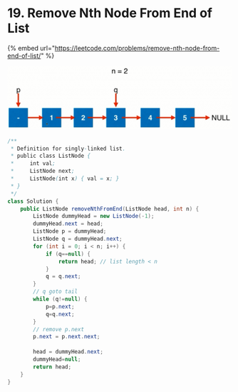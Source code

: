 # 19. Remove Nth Node From End of List

{% embed url="https://leetcode.com/problems/remove-nth-node-from-end-of-list/" %}



![](../.gitbook/assets/image%20%2813%29.png)

```java
/**
 * Definition for singly-linked list.
 * public class ListNode {
 *     int val;
 *     ListNode next;
 *     ListNode(int x) { val = x; }
 * }
 */
class Solution {
    public ListNode removeNthFromEnd(ListNode head, int n) {
        ListNode dummyHead = new ListNode(-1);
        dummyHead.next = head;
        ListNode p = dummyHead;
        ListNode q = dummyHead.next;
        for (int i = 0; i < n; i++) {
            if (q==null) {
                return head; // list length < n 
            }
            q = q.next;
        }
        // q goto tail
        while (q!=null) {
            p=p.next;
            q=q.next;
        }
        // remove p.next
        p.next = p.next.next;
        
        head = dummyHead.next;
        dummyHead=null;
        return head;
    }
}
```

